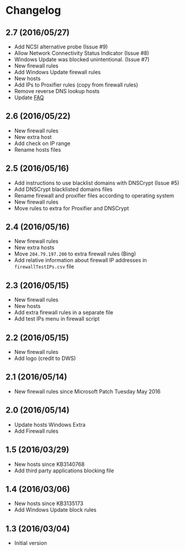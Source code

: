 # Changelog

## 2.7 (2016/05/27)

* Add NCSI alternative probe (Issue #9)
* Allow Network Connectivity Status Indicator (Issue #8)
* Windows Update was blocked unintentional. (Issue #7)
* New firewall rules
* Add Windows Update firewall rules
* New hosts
* Add IPs to Proxifier rules (copy from firewall rules)
* Remove reverse DNS lookup hosts
* Update [FAQ](../../wiki/FAQ)

## 2.6 (2016/05/22)

* New firewall rules
* New extra host
* Add check on IP range
* Rename hosts files

## 2.5 (2016/05/16)

* Add instructions to use blacklist domains with DNSCrypt (Issue #5)
* Add DNSCrypt blacklisted domains files
* Rename firewall and proxifier files according to operating system
* New firewall rules
* Move rules to extra for Proxifier and DNSCrypt

## 2.4 (2016/05/16)

* New firewall rules
* New extra hosts
* Move `204.79.197.200` to extra firewall rules (Bing)
* Add relative information about firewall IP addresses in `firewallTestIPs.csv` file

## 2.3 (2016/05/15)

* New firewall rules
* New hosts
* Add extra firewall rules in a separate file
* Add test IPs menu in firewall script

## 2.2 (2016/05/15)

* New firewall rules
* Add logo (credit to DWS)

## 2.1 (2016/05/14)

* New firewall rules since Microsoft Patch Tuesday May 2016

## 2.0 (2016/05/14)

* Update hosts Windows Extra
* Add Firewall rules

## 1.5 (2016/03/29)

* New hosts since KB3140768
* Add third party applications blocking file

## 1.4 (2016/03/06)

* New hosts since KB3135173
* Add Windows Update block rules

## 1.3 (2016/03/04)

* Initial version
